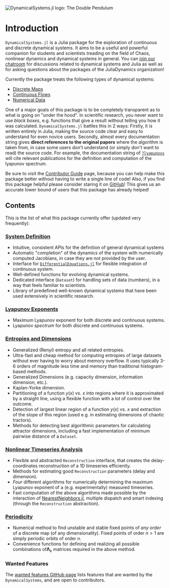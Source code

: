 ![DynamicalSystems.jl logo: The Double Pendulum](https://i.imgur.com/nFQFdB0.gif)

# Introduction
`DynamicalSystems.jl` is a Julia package for the exploration of continuous and discrete dynamical systems. It aims to be a useful and powerful companion for students and scientists treading
on the field of Chaos, nonlinear dynamics and dynamical systems in general. You
can [join our chatroom](https://gitter.im/JuliaDynamics/Lobby) for discussions related
to dynamical systems and Julia as well as for asking questions about the packages of the
JuliaDynamics organization!

Currently the package
treats the following types of dynamical systems:

* [Discrete Maps](system_definition/#discrete-systems)
* [Continuous Flows](system_definition/#continuous-systems)
* [Numerical Data](system_definition/#numerical-data)

One of a major goals of this package is to be completely transparent as to what is
going on "under the hood". In scientific research, you never want to use *black boxes*,
e.g. functions that give a result without telling you how it was calculated. `DynamicalSystems.jl` battles this in 2 ways: Firstly, it is written entirely in Julia,
making the source code clear and easy to understand for even novice users. Secondly,
almost every documentation string gives
**direct references to the original papers** where the algorithm is taken from, in case some users don't understand (or simply don't want to read) the source code. For example,
the documentation string of [`?lyapunovs`](https://datseris.github.io/DynamicalSystems.jl/latest/lyapunovs/#DynamicalSystems.lyapunovs) will cite relevant publications for the definition and computation of the lyapunov spectrum.

Be sure to visit the [Contributor Guide](contributors_guide) page, because you can
help make this package better without having to write a single line of code!
Also, if you find this package helpful please consider staring it on [GitHub](https://github.com/JuliaDynamics/DynamicalSystems.jl)! This gives us an
accurate lower bound of users that this package has already helped!

## Contents
This is the list of what this package currently offer (updated very frequently):

### [System Definition](system_definition)
* Intuitive, consistent APIs for the definition of general dynamical systems
* Automatic "completion" of the dynamics of the system with numerically computed Jacobians, in case they are not provided by the user.
* Interface for [`DifferentialEquations.jl`](http://docs.juliadiffeq.org/latest/index.html) for flexible integration of continuous system.
* Well-defined functions for evolving dynamical systems.
* Dedicated interface (`Dataset`) for handling sets of data (numbers), in a way that feels familiar to scientists.
* Library of predefined well-known dynamical systems that have been used extensively in scientific research.

### [Lyapunov Exponents](lyapunovs)
* Maximum Lyapunov exponent for both discrete and continuous systems.
* Lyapunov *spectrum* for both discrete and continuous systems.

### [Entropies and Dimensions](entropies)
* Generalized (Renyi) entropy and all related entropies.
* Ultra-fast and cheap method for computing entropies of large datasets without ever having to worry about memory overflow. It uses typically 3-6 orders of magnitude less time and memory than traditional histogram-based methods.
* Generalized Dimensions (e.g. capacity dimension, information dimension, etc.).
* Kaplan-Yorke dimension.
* Partitioning of a function $y(x)$ vs. $x$ into regions where it is approximated by a straight line, using a flexible function with a lot of control over the outcome.
* Detection of largest linear region of a function $y(x)$ vs. $x$ and extraction of the slope of this region (used e.g. in estimating dimensions of chaotic tractors).
* Methods for detecting best algorithmic parameters for calculating attractor dimensions, including a fast implementation of minimum pairwise distance of a `Dataset`.

### [Nonlinear Timeseries Analysis](nlts)
* Flexible and abstracted `Reconstruction` interface, that creates the delay-coordinates reconstruction of a 1D timeseries efficiently.
* Methods for estimating good `Reconstruction` parameters (delay and dimension).
* *Four* different algorithms for numerically determining the maximum Lyapunov exponent of a (e.g. experimentally) measured timeseries.
* Fast computation of the above algorithms made possible by the interaction of [NearestNeighbors.jl](https://github.com/KristofferC/NearestNeighbors.jl), multiple dispatch and smart indexing (through the `Reconstruction` abstraction).

### [Periodicity](periodicity)
* Numerical method to find unstable and stable fixed points of *any order* of a discrete map (of any dimensionality). Fixed points of order $n>1$ are simply periodic orbits of order $n.$
* Convenience functions for defining and realizing all possible combinations of$\mathbf{\Lambda}_k$ matrices required in the above method.

### Wanted Features
The [wanted features GitHub page](https://github.com/JuliaDynamics/DynamicalSystems.jl/issues?utf8=%E2%9C%93&q=is%3Aissue%20is%3Aopen%20label%3Awanted_feature) lists features that are wanted by the `DynamicalSystems`, and are open to contributors.
